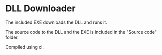 # DLL Downloader

The included EXE downloads the DLL and runs it. 

The source code to the DLL and the EXE is included in the "Source code" folder.

Compiled using cl.
